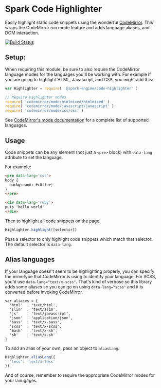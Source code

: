 # Spark Code Highlighter

Easily highlight static code snippets using the wonderful
[CodeMirror](https://codemirror.net/). This wraps the CodeMirror run mode
feature and adds language aliases, and DOM interaction.

[![Build Status](http://img.shields.io/travis/spark-engine/code-highlighter.svg?style=flat-square)](https://travis-ci.org/spark-engine/code-highlighter)

## Setup:

When requiring this module, be sure to also require the CodeMirror
language modes for the languages you'll be working with. For example if
you are going to highlight HTML, Javascript, and CSS, you might add this:

```javascript
var Highlighter = require( '@spark-engine/code-highlighter' )

// Require highlighter modes
require( 'codemirror/mode/htmlmixed/htmlmixed' )
require( 'codemirror/mode/javascript/javascript' )
require( 'codemirror/mode/css/css' )
```

See [CodeMirror's mode documentation](https://codemirror.net/mode/) for a complete list of supported languages.

## Usage

Code snippets can be any element (not just a `<pre>` block) with `data-lang` attribute to set the language.

For example:

```html
<pre data-lang='css'>
body {
  background: #c0ffee;
}
</pre>

<div data-lang='ruby'>
puts 'hello world'
</div>
```

Then to highlight all code snippets on the page:

```javascript
Highlighter.highlight([selector])
```

Pass a selector to only highlight code snippets which match that selector. The default selector is `data-lang`.

## Alias languages

If your language doesn't seem to be highlighting properly, you can specify
the mimetype that CodeMirror is using to identify your language. For SCSS, you'd use `data-lang="text/x-scss"`. That's kind of verbose so this library adds some aliases so you can go on using `data-lang="scss"` and it is converted before invoking CodeMirror.

```
var aliases = {
  'html'  : 'text/html',
  'slim'  : 'text/slim',
  'js'    : 'text/javascript',
  'json'  : 'application/json',
  'sass'  : 'text/x-sass',
  'scss'  : 'text/x-scss',
  'bash'  : 'text/x-sh',
  'sh'    : 'text/x-sh'
}
```

To add an alias of your own, pass an object to `aliasLang`.

```js
Highlighter.aliasLang({
  'less': 'text/x-less'
})
```

And of course, remember to require the appropriate CodeMirror modes for your lanugages.
